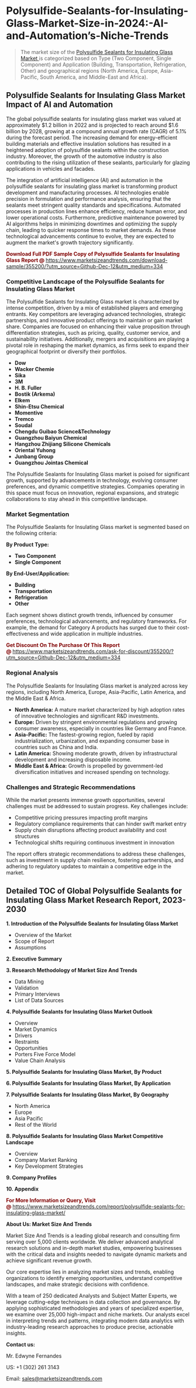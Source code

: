 <H1>Polysulfide-Sealants-for-Insulating-Glass-Market-Size-in-2024:-AI-and-Automation’s-Niche-Trends</H1><blockquote><p>The market size of the <a href="https://www.marketsizeandtrends.com/download-sample/355200/?utm_source=Github-Dec-12&amp;utm_medium=334" target="_blank">Polysulfide Sealants for Insulating Glass Market </a>is categorized based on Type (Two Component, Single Component) and Application (Building, Transportation, Refrigeration, Other) and geographical regions (North America, Europe, Asia-Pacific, South America, and Middle-East and Africa).</p></blockquote><p><h2>Polysulfide Sealants for Insulating Glass Market Impact of AI and Automation</h2><p>The global polysulfide sealants for insulating glass market was valued at approximately $1.2 billion in 2022 and is projected to reach around $1.6 billion by 2028, growing at a compound annual growth rate (CAGR) of 5.1% during the forecast period. The increasing demand for energy-efficient building materials and effective insulation solutions has resulted in a heightened adoption of polysulfide sealants within the construction industry. Moreover, the growth of the automotive industry is also contributing to the rising utilization of these sealants, particularly for glazing applications in vehicles and facades.</p><p>The integration of artificial intelligence (AI) and automation in the polysulfide sealants for insulating glass market is transforming product development and manufacturing processes. AI technologies enable precision in formulation and performance analysis, ensuring that the sealants meet stringent quality standards and specifications. Automated processes in production lines enhance efficiency, reduce human error, and lower operational costs. Furthermore, predictive maintenance powered by AI algorithms helps in minimizing downtimes and optimizing the supply chain, leading to quicker response times to market demands. As these technological advancements continue to evolve, they are expected to augment the market's growth trajectory significantly.</p></p><p><strong><span style="color: #800000;">Download Full PDF Sample Copy of Polysulfide Sealants for Insulating Glass Report @</span>&nbsp;</strong><a href="https://www.marketsizeandtrends.com/download-sample/355200/?utm_source=Github-Dec-12&amp;utm_medium=334">https://www.marketsizeandtrends.com/download-sample/355200/?utm_source=Github-Dec-12&amp;utm_medium=334</a></p><h3>Competitive Landscape of the Polysulfide Sealants for Insulating Glass Market</h3><p>The Polysulfide Sealants for Insulating Glass market is characterized by intense competition, driven by a mix of established players and emerging entrants. Key competitors are leveraging advanced technologies, strategic partnerships, and innovative product offerings to maintain or gain market share. Companies are focused on enhancing their value proposition through differentiation strategies, such as pricing, quality, customer service, and sustainability initiatives. Additionally, mergers and acquisitions are playing a pivotal role in reshaping the market dynamics, as firms seek to expand their geographical footprint or diversify their portfolios.</p><p><strong><p><ul><li>Dow </li><li> Wacker Chemie </li><li> Sika </li><li> 3M </li><li> H. B. Fuller </li><li> Bostik (Arkema) </li><li> Elkem </li><li> Shin-Etsu Chemical </li><li> Momentive </li><li> Tremco </li><li> Soudal </li><li> Chengdu Guibao Science&Technology </li><li> Guangzhou Baiyun Chemical </li><li> Hangzhou Zhijiang Silicone Chemicals </li><li> Oriental Yuhong </li><li> Junbang Group </li><li> Guangzhou Jointas Chemical</p></li></ul></p></strong></p><p>The Polysulfide Sealants for Insulating Glass market is poised for significant growth, supported by advancements in technology, evolving consumer preferences, and dynamic competitive strategies. Companies operating in this space must focus on innovation, regional expansions, and strategic collaborations to stay ahead in this competitive landscape.</p><h3>Market Segmentation</h3><p>The Polysulfide Sealants for Insulating Glass market is segmented based on the following criteria:</p><p><strong>By Product Type:</strong></p><p><strong><p><ul><li>Two Component </li><li> Single Component</p></li></ul></p></strong></p><p><strong>By End-User/Application:</strong></p><p><strong><p><ul><li>Building </li><li> Transportation </li><li> Refrigeration </li><li> Other</p></li></ul></p></strong></p><p>Each segment shows distinct growth trends, influenced by consumer preferences, technological advancements, and regulatory frameworks. For example, the demand for Category A products has surged due to their cost-effectiveness and wide application in multiple industries.</p><p><strong><span style="color: #800000;">Get Discount On The Purchase Of This Report @&nbsp;</span></strong><a href="https://www.marketsizeandtrends.com/ask-for-discount/355200/?utm_source=Github-Dec-12&amp;utm_medium=334">https://www.marketsizeandtrends.com/ask-for-discount/355200/?utm_source=Github-Dec-12&amp;utm_medium=334</a></p><h3>Regional Analysis</h3><p>The Polysulfide Sealants for Insulating Glass market is analyzed across key regions, including North America, Europe, Asia-Pacific, Latin America, and the Middle East &amp; Africa.</p><ul><li><strong>North America:</strong> A mature market characterized by high adoption rates of innovative technologies and significant R&amp;D investments.</li><li><strong>Europe:</strong> Driven by stringent environmental regulations and growing consumer awareness, especially in countries like Germany and France.</li><li><strong>Asia-Pacific:</strong> The fastest-growing region, fueled by rapid industrialization, urbanization, and expanding consumer base in countries such as China and India.</li><li><strong>Latin America:</strong> Showing moderate growth, driven by infrastructural development and increasing disposable income.</li><li><strong>Middle East &amp; Africa:</strong> Growth is propelled by government-led diversification initiatives and increased spending on technology.</li></ul><h3>Challenges and Strategic Recommendations</h3><p>While the market presents immense growth opportunities, several challenges must be addressed to sustain progress. Key challenges include:</p><ul><li>Competitive pricing pressures impacting profit margins</li><li>Regulatory compliance requirements that can hinder swift market entry</li><li>Supply chain disruptions affecting product availability and cost structures</li><li>Technological shifts requiring continuous investment in innovation</li></ul><p>The report offers strategic recommendations to address these challenges, such as investment in supply chain resilience, fostering partnerships, and adhering to regulatory updates to maintain a competitive edge in the market.</p><h2>Detailed TOC of Global Polysulfide Sealants for Insulating Glass Market Research Report, 2023-2030</h2><p><strong>1. Introduction of the Polysulfide Sealants for Insulating Glass Market</strong></p><ul><li>Overview of the Market</li><li>Scope of Report</li><li>Assumptions&nbsp;</li></ul><p><strong>2. Executive Summary</strong></p><p><strong>3. Research Methodology of <strong>Market Size And Trends</strong></strong></p><ul><li>Data Mining</li><li>Validation</li><li>Primary Interviews</li><li>List of Data Sources&nbsp;</li></ul><p><strong>4. Polysulfide Sealants for Insulating Glass Market Outlook</strong></p><ul><li>Overview</li><li>Market Dynamics</li><li>Drivers</li><li>Restraints</li><li>Opportunities</li><li>Porters Five Force Model</li><li>Value Chain Analysis&nbsp;</li></ul><p><strong>5. Polysulfide Sealants for Insulating Glass Market, By Product</strong></p><p><strong>6. Polysulfide Sealants for Insulating Glass Market, By Application</strong></p><p><strong>7. Polysulfide Sealants for Insulating Glass Market, By Geography</strong></p><ul><li>North America</li><li>Europe</li><li>Asia Pacific</li><li>Rest of the World&nbsp;</li></ul><p><strong>8. Polysulfide Sealants for Insulating Glass Market Competitive Landscape</strong></p><ul><li>Overview</li><li>Company Market Ranking</li><li>Key Development Strategies&nbsp;</li></ul><p><strong>9. Company Profiles</strong></p><p><strong>10. Appendix</strong></p><p><strong><span style="color: #800000;">For More Information or Query, Visit @&nbsp;</span></strong><a href="https://www.marketsizeandtrends.com/report/polysulfide-sealants-for-insulating-glass-market/">https://www.marketsizeandtrends.com/report/polysulfide-sealants-for-insulating-glass-market/</a></p><p></p><p><strong>About Us:&nbsp;Market Size And Trends</strong></p><p>Market Size And Trends&nbsp;is a leading global research and consulting firm serving over 5,000 clients worldwide. We deliver advanced analytical research solutions and in-depth market studies, empowering businesses with the critical data and insights needed to navigate dynamic markets and achieve significant revenue growth.</p><p>Our core expertise lies in analyzing market sizes and trends, enabling organizations to identify emerging opportunities, understand competitive landscapes, and make strategic decisions with confidence.</p><p>With a team of 250 dedicated Analysts and Subject Matter Experts, we leverage cutting-edge techniques in data collection and governance. By applying sophisticated methodologies and years of specialized expertise, we examine over 25,000 high-impact and niche markets. Our analysts excel in interpreting trends and patterns, integrating modern data analytics with industry-leading research approaches to produce precise, actionable insights.</p><p><strong>Contact us:</strong></p><p>Mr. Edwyne Fernandes</p><p>US: +1 (302) 261 3143</p><p>Email: <a href="mailto:sales@marketsizeandtrends.com">sales@marketsizeandtrends.com</a>&nbsp;</p>
